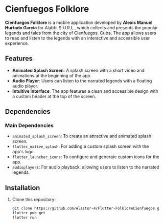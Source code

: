 # Cienfuegos Folklore

**Cienfuegos Folklore** is a mobile application developed by **Alexis Manuel Hurtado Garcia** for Alabbi S.U.R.L., which collects and presents the popular legends and tales from the city of Cienfuegos, Cuba. The app allows users to read and listen to the legends with an interactive and accessible user experience.

## Features

- **Animated Splash Screen**: A splash screen with a short video and animations at the beginning of the app.
- **Audio Player**: Users can listen to the narrated legends with a floating audio player.
- **Intuitive Interface**: The app features a clean and accessible design with a custom header at the top of the screen.

## Dependencies

### Main Dependencies

- `animated_splash_screen`: To create an attractive and animated splash screen.
- `flutter_native_splash`: For adding a custom splash screen with the app's logo.
- `flutter_launcher_icons`: To configure and generate custom icons for the app.
- `audioplayers`: For audio playback, allowing users to listen to the narrated legends.

## Installation

1. Clone this repository:
   ```bash
   git clone https://github.com/Alastor-4/Flutter-FolkloreCienfuegos.git
   flutter pub get
   flutter run
